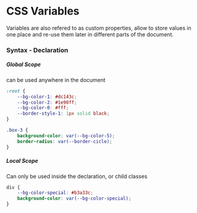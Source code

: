 # CSS Variables

Variables are also refered to as custom properties, allow to store values in one place and re-use them later in different parts of the document.

### Syntax - Declaration

##### Global Scope

can be used anywhere in the document

```css
:root {
    --bg-color-1: #dc143c;
    --bg-color-2: #1e90ff;
    --bg-color-0: #fff;
    --border-style-1: 1px solid black;
}

.box-3 {
    background-color: var(--bg-color-5);
    border-radius: var(--border-cicle);
}
```

##### Local Scope

Can only be used inside the declaration, or child classes

```css
div {
    --bg-color-special: #b3a33c;
    background-color: var(--bg-color-special);
}
```


